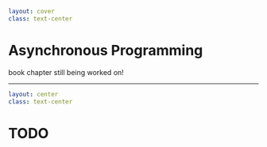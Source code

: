```yaml
layout: cover
class: text-center
```

# Asynchronous Programming

book chapter still being worked on!

<Nr />

---

```yaml
layout: center
class: text-center
```

# TODO

<Nr />
